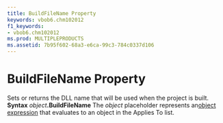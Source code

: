 ```yaml
---
title: BuildFileName Property
keywords: vbob6.chm102012
f1_keywords:
- vbob6.chm102012
ms.prod: MULTIPLEPRODUCTS
ms.assetid: 7b95f602-68a3-e6ca-99c3-784c0337d106
---
```



# BuildFileName Property



Sets or returns the DLL name that will be used when the project is built.
 **Syntax**
 _object_**.BuildFileName**
The  _object_ placeholder represents an[object expression](vbe-glossary.md) that evaluates to an object in the Applies To list.

